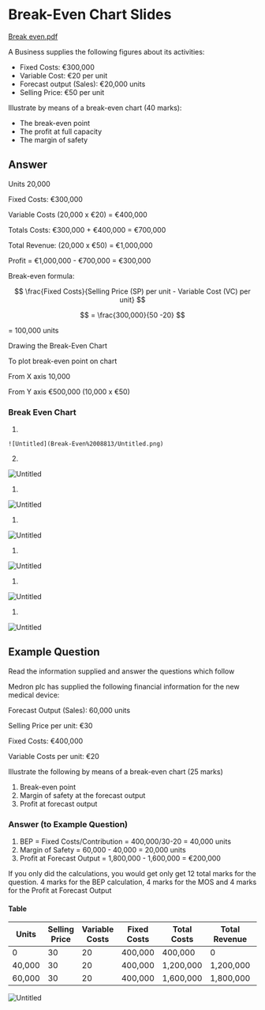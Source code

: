 # Break-Even Chart Slides

[Break even.pdf](Break-Even%2008813/Break_even.pdf)

A Business supplies the following figures about its activities:

- Fixed Costs: €300,000
- Variable Cost: €20 per unit
- Forecast output (Sales): €20,000 units
- Selling Price: €50 per unit

Illustrate by means of a break-even chart (40 marks):

- The break-even point
- The profit at full capacity
- The margin of safety

## Answer

Units 20,000

Fixed Costs: €300,000

Variable Costs (20,000 x €20) = €400,000

Totals Costs: €300,000 + €400,000 = €700,000

Total Revenue: (20,000 x €50) = €1,000,000

Profit = €1,000,000 - €700,000 = €300,000

Break-even formula:

$$
\frac{Fixed Costs}{Selling Price (SP) per unit - Variable Cost (VC) per unit}
$$

$$
= \frac{300,000}{50 -20}
$$

= 100,000 units

Drawing the Break-Even Chart

To plot break-even point on chart

From X axis 10,000

From Y axis €500,000 (10,000 x €50)

### Break Even Chart

1.  
    
    ![Untitled](Break-Even%2008813/Untitled.png)
    
2.  

![Untitled](Break-Even%2008813/Untitled%201.png)

1.  

![Untitled](Break-Even%2008813/Untitled%202.png)

1.  

![Untitled](Break-Even%2008813/Untitled%203.png)

1.  

![Untitled](Break-Even%2008813/Untitled%204.png)

1.  

![Untitled](Break-Even%2008813/Untitled%205.png)

1.  

![Untitled](Break-Even%2008813/Untitled%206.png)

## Example Question

Read the information supplied and answer the questions which follow

Medron plc has supplied the following financial information for the new medical device:

Forecast Output (Sales): 60,000 units

Selling Price per unit: €30

Fixed Costs: €400,000

Variable Costs per unit: €20

Illustrate the following by means of a break-even chart (25 marks)

1. Break-even point
2. Margin of safety at the forecast output
3. Profit at forecast output

### Answer (to Example Question)

1. BEP = Fixed Costs/Contribution = 400,000/30-20 = 40,000 units
2. Margin of Safety = 60,000 - 40,000 = 20,000 units
3. Profit at Forecast Output = 1,800,000 - 1,600,000 = €200,000

If you only did the calculations, you would get only get 12 total marks for the question. 4 marks for the BEP calculation, 4 marks for the MOS and 4 marks for the Profit at Forecast Output

#### Table

| Units  | Selling Price | Variable Costs | Fixed Costs | Total Costs | Total Revenue | Profit/Loss |
|--------|---------------|----------------|-------------|-------------|---------------|-------------|
| 0      | 30            | 20             | 400,000     | 400,000     | 0             | (400,000)   |
| 40,000 | 30            | 20             | 400,000     | 1,200,000   | 1,200,000     | 0           |
| 60,000 | 30            | 20             | 400,000     | 1,600,000   | 1,800,000     | 200,000     |

![Untitled](Break-Even%2008813/Untitled%207.png)